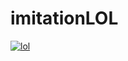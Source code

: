 # imitationLOL

[![lol](http://upload-images.jianshu.io/upload_images/2858691-bf0dc4e8d169d569.gif?imageMogr2/auto-orient/strip)](https://github.com/wapchief)